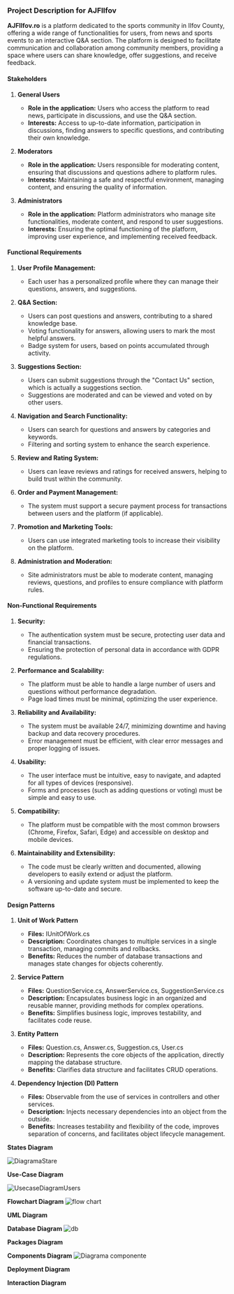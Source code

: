 ### Project Description for AJFIlfov

**AJFIlfov.ro** is a platform dedicated to the sports community in Ilfov County, offering a wide range of functionalities for users, from news and sports events to an interactive Q&A section. The platform is designed to facilitate communication and collaboration among community members, providing a space where users can share knowledge, offer suggestions, and receive feedback.

#### Stakeholders

1. **General Users**
   - **Role in the application:** Users who access the platform to read news, participate in discussions, and use the Q&A section.
   - **Interests:** Access to up-to-date information, participation in discussions, finding answers to specific questions, and contributing their own knowledge.

2. **Moderators**
   - **Role in the application:** Users responsible for moderating content, ensuring that discussions and questions adhere to platform rules.
   - **Interests:** Maintaining a safe and respectful environment, managing content, and ensuring the quality of information.

3. **Administrators**
   - **Role in the application:** Platform administrators who manage site functionalities, moderate content, and respond to user suggestions.
   - **Interests:** Ensuring the optimal functioning of the platform, improving user experience, and implementing received feedback.

#### Functional Requirements

1. **User Profile Management:**
   - Each user has a personalized profile where they can manage their questions, answers, and suggestions.

2. **Q&A Section:**
   - Users can post questions and answers, contributing to a shared knowledge base.
   - Voting functionality for answers, allowing users to mark the most helpful answers.
   - Badge system for users, based on points accumulated through activity.

3. **Suggestions Section:**
   - Users can submit suggestions through the "Contact Us" section, which is actually a suggestions section.
   - Suggestions are moderated and can be viewed and voted on by other users.

4. **Navigation and Search Functionality:**
   - Users can search for questions and answers by categories and keywords.
   - Filtering and sorting system to enhance the search experience.

5. **Review and Rating System:**
   - Users can leave reviews and ratings for received answers, helping to build trust within the community.

6. **Order and Payment Management:**
   - The system must support a secure payment process for transactions between users and the platform (if applicable).

7. **Promotion and Marketing Tools:**
   - Users can use integrated marketing tools to increase their visibility on the platform.

8. **Administration and Moderation:**
   - Site administrators must be able to moderate content, managing reviews, questions, and profiles to ensure compliance with platform rules.

#### Non-Functional Requirements

1. **Security:**
   - The authentication system must be secure, protecting user data and financial transactions.
   - Ensuring the protection of personal data in accordance with GDPR regulations.

2. **Performance and Scalability:**
   - The platform must be able to handle a large number of users and questions without performance degradation.
   - Page load times must be minimal, optimizing the user experience.

3. **Reliability and Availability:**
   - The system must be available 24/7, minimizing downtime and having backup and data recovery procedures.
   - Error management must be efficient, with clear error messages and proper logging of issues.

4. **Usability:**
   - The user interface must be intuitive, easy to navigate, and adapted for all types of devices (responsive).
   - Forms and processes (such as adding questions or voting) must be simple and easy to use.

5. **Compatibility:**
   - The platform must be compatible with the most common browsers (Chrome, Firefox, Safari, Edge) and accessible on desktop and mobile devices.

6. **Maintainability and Extensibility:**
   - The code must be clearly written and documented, allowing developers to easily extend or adjust the platform.
   - A versioning and update system must be implemented to keep the software up-to-date and secure.

#### Design Patterns

1. **Unit of Work Pattern**
   - **Files:** IUnitOfWork.cs
   - **Description:** Coordinates changes to multiple services in a single transaction, managing commits and rollbacks.
   - **Benefits:** Reduces the number of database transactions and manages state changes for objects coherently.

2. **Service Pattern**
   - **Files:** QuestionService.cs, AnswerService.cs, SuggestionService.cs
   - **Description:** Encapsulates business logic in an organized and reusable manner, providing methods for complex operations.
   - **Benefits:** Simplifies business logic, improves testability, and facilitates code reuse.

3. **Entity Pattern**
   - **Files:** Question.cs, Answer.cs, Suggestion.cs, User.cs
   - **Description:** Represents the core objects of the application, directly mapping the database structure.
   - **Benefits:** Clarifies data structure and facilitates CRUD operations.

4. **Dependency Injection (DI) Pattern**
   - **Files:** Observable from the use of services in controllers and other services.
   - **Description:** Injects necessary dependencies into an object from the outside.
   - **Benefits:** Increases testability and flexibility of the code, improves separation of concerns, and facilitates object lifecycle management.


**States Diagram**

![DiagramaStare](https://github.com/user-attachments/assets/abe2b421-0163-438e-acce-efd452456607)

**Use-Case Diagram**

![UsecaseDiagramUsers](https://github.com/user-attachments/assets/40e8aa2e-dde9-4762-9429-dba6e2b54bd2)

**Flowchart Diagram**
![flow chart](https://github.com/user-attachments/assets/e1dfc0c4-480c-4099-85d2-52321bee7325)

**UML Diagram**

**Database Diagram**
![db](https://github.com/user-attachments/assets/7d777593-2ce8-4810-b3fc-77526bee209b)

**Packages Diagram**

**Components Diagram**
![Diagrama componente](https://github.com/user-attachments/assets/7b41be28-c6e8-41d2-bfd2-2f373e7d6b60)

**Deployment Diagram**

**Interaction Diagram**
